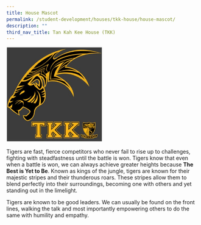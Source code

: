 ```yaml
---
title: House Mascot
permalink: /student-development/houses/tkk-house/house-mascot/
description: ""
third_nav_title: Tan Kah Kee House (TKK)
---
```

<img src="/images/tkk2.jpg" 
     style="width:50%">

Tigers are fast, fierce competitors who never fail to rise up to challenges, fighting with steadfastness until the battle is won. Tigers know that even when a battle is won, we can always achieve greater heights because **The Best is Yet to Be**. Known as kings of the jungle, tigers are known for their majestic stripes and their thunderous roars. These stripes allow them to blend perfectly into their surroundings, becoming one with others and yet standing out in the limelight.

Tigers are known to be good leaders. We can usually be found on the front lines, walking the talk and most importantly empowering others to do the same with humility and empathy.